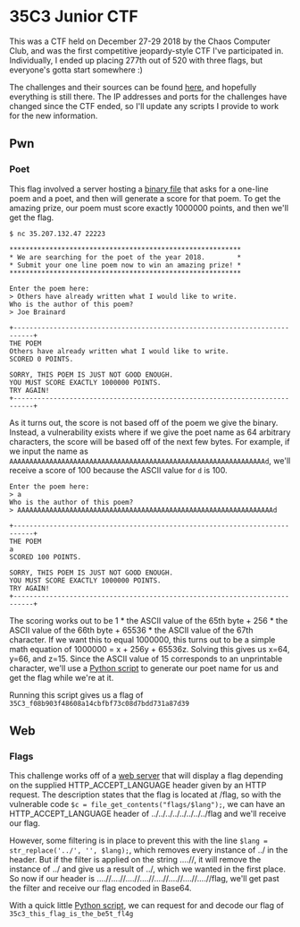 # 35C3 Junior CTF

This was a CTF held on December 27-29 2018 by the Chaos Computer Club, and was the first competitive jeopardy-style CTF I've participated in. Individually, I ended up placing 277th out of 520 with three flags, but everyone's gotta start somewhere :)

The challenges and their sources can be found [here](https://junior.35c3ctf.ccc.ac/challenges/ "link to the ctf"), and hopefully everything is still there. The IP addresses and ports for the challenges have changed since the CTF ended, so I'll update any scripts I provide to work for the new information.

## Pwn

### Poet

This flag involved a server hosting a [binary file](./files/poet.bin "The vulnerable binary file") that asks for a one-line poem and a poet, and then will generate a score for that poem. To get the amazing prize, our poem must score exactly 1000000 points, and then we'll get the flag.

```
$ nc 35.207.132.47 22223

**********************************************************
* We are searching for the poet of the year 2018.        *
* Submit your one line poem now to win an amazing prize! *
**********************************************************

Enter the poem here:
> Others have already written what I would like to write.
Who is the author of this poem?
> Joe Brainard

+---------------------------------------------------------------------------+
THE POEM
Others have already written what I would like to write.
SCORED 0 POINTS.

SORRY, THIS POEM IS JUST NOT GOOD ENOUGH.
YOU MUST SCORE EXACTLY 1000000 POINTS.
TRY AGAIN!
+---------------------------------------------------------------------------+
```

As it turns out, the score is not based off of the poem we give the binary. Instead, a vulnerability exists where if we give the poet name as 64 arbitrary characters, the score will be based off of the next few bytes. For example, if we input the name as `AAAAAAAAAAAAAAAAAAAAAAAAAAAAAAAAAAAAAAAAAAAAAAAAAAAAAAAAAAAAAAAAd`, we'll receive a score of 100 because the ASCII value for `d` is 100.

```
Enter the poem here:
> a
Who is the author of this poem?
> AAAAAAAAAAAAAAAAAAAAAAAAAAAAAAAAAAAAAAAAAAAAAAAAAAAAAAAAAAAAAAAAd

+---------------------------------------------------------------------------+
THE POEM
a
SCORED 100 POINTS.

SORRY, THIS POEM IS JUST NOT GOOD ENOUGH.
YOU MUST SCORE EXACTLY 1000000 POINTS.
TRY AGAIN!
+---------------------------------------------------------------------------+
```

The scoring works out to be 1 * the ASCII value of the 65th byte + 256 * the ASCII value of the 66th byte + 65536 * the ASCII value of the 67th character. If we want this to equal 1000000, this turns out to be a simple math equation of 1000000 = x + 256y + 65536z. Solving this gives us x=64, y=66, and z=15. Since the ASCII value of 15 corresponds to an unprintable character, we'll use a [Python script](./files/poet.py "Python script to get the flag") to generate our poet name for us and get the flag while we're at it.

Running this script gives us a flag of `35C3_f08b903f48608a14cbfbf73c08d7bdd731a87d39`

## Web

### Flags

This challenge works off of a [web server](./files/flags.php "The code for the webserver") that will display a flag depending on the supplied HTTP\_ACCEPT\_LANGUAGE header given by an HTTP request. The description states that the flag is located at /flag, so with the vulnerable code `$c = file_get_contents("flags/$lang");`, we can have an HTTP\_ACCEPT\_LANGUAGE header of ../../../../../../../../flag and we'll receive our flag.

However, some filtering is in place to prevent this with the line `$lang = str_replace('../', '', $lang);`, which removes every instance of ../ in the header. But if the filter is applied on the string ....//, it will remove the instance of ../ and give us a result of ../, which we wanted in the first place. So now if our header is ....//....//....//....//....//....//....//....//flag, we'll get past the filter and receive our flag encoded in Base64.

With a quick little [Python script](./files/flags.py "Python script to get the flag"), we can request for and decode our flag of `35c3_this_flag_is_the_be5t_fl4g`


